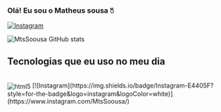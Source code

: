 ### Olá! Eu sou o Matheus sousa 🖔

[![Instagram](https://img.shields.io/badge/Instagram-E4405F?style=for-the-badge&logo=instagram&logoColor=white)](https://www.instagram.com/MtsSoousa/)

![MtsSoousa GitHub stats](https://github-readme-stats.vercel.app/api?username=MtsSoousa&show_icons=true&theme=transparent)

## Tecnologias que eu uso no meu dia

<div style="display: inline_block"><br/>
    <img align="center" alt="html5" src="https://img.shields.io/badge/HTML5-E34F26?style=for-the-badge&logo=html5&logoColor=white">
[![Instagram](https://img.shields.io/badge/Instagram-E4405F?style=for-the-badge&logo=instagram&logoColor=white)](https://www.instagram.com/MtsSoousa/)
</div>
